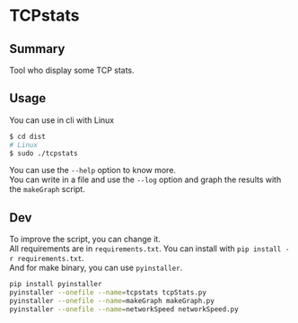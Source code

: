 # TCPstats

## Summary

Tool who display some TCP stats.

## Usage

You can use in cli with Linux

```bash
$ cd dist
# Linux
$ sudo ./tcpstats
```

You can use the `--help` option to know more.  
You can write in a file and use the `--log` option and graph the results with the `makeGraph` script.

## Dev

To improve the script, you can change it.  
All requirements are in ``requirements.txt``. You can install with ``pip install -r requirements.txt``.  
And for make binary, you can use ``pyinstaller``.

```bash
pip install pyinstaller
pyinstaller --onefile --name=tcpstats tcpStats.py
pyinstaller --onefile --name=makeGraph makeGraph.py
pyinstaller --onefile --name=networkSpeed networkSpeed.py
```
